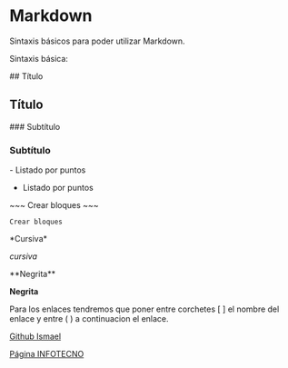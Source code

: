 # Markdown

Sintaxis básicos para poder utilizar Markdown.

Sintaxis básica:

\#\# Título
## Título

\#\#\# Subtítulo
### Subtítulo

\- Listado por puntos

- Listado por puntos

\~\~\~
Crear bloques
\~\~\~

~~~
Crear bloques
~~~

\*Cursiva\*

*cursiva*

\*\*Negrita\*\*

**Negrita**

Para los enlaces tendremos que poner entre corchetes [ ] el nombre del enlace y
entre ( ) a continuacion el enlace.

[Github Ismael](https://github.com/ismaelse95)

[Página INFOTECNO](https://tutecnoinfor.wordpress.com/)
